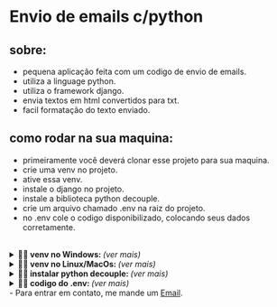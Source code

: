 # Envio de emails c/python

## sobre:
- pequena aplicação feita com um codigo de envio de emails.
- utiliza a linguage python.
- utiliza o framework django.
- envia textos em html convertidos para txt.
- facil formatação do texto enviado.

## como rodar na sua maquina:
- primeiramente você deverá clonar esse projeto para sua maquina.
- crie uma venv no projeto.
- ative essa venv.
- instale o django no projeto.
- instale a biblioteca python decouple.
- crie um arquivo chamado .env na raiz do projeto.
- no .env cole o codigo disponibilizado, colocando seus dados corretamente.

<br>
<details>
 <summary> <b>👨‍💻 venv no Windows: </b> <i>(ver mais)</i> </summary>
  <br>
<div >
  <b>- digite no terminal:</b>
  <pre><code>
    $ python -m venv venv
    $ venv\Scripts\activate
  </code></pre>
 </div>
</details>

<details>
 <summary> <b>👨‍💻 venv no Linux/MacOs: </b> <i>(ver mais)</i> </summary>
  <br>
<div >
  <b>- digite no terminal:</b>
  <pre><code>
    $ python3 -m venv venv
    $ source venv/bin/activate
  </code></pre>
 </div>
</details>

<details>
 <summary> <b>👨‍💻 instalar python decouple: </b> <i>(ver mais)</i> </summary>
  <br>
<div >
  <b>- digite no terminal:</b>
  <pre><code>
    $ pip install python-decouple
  </code></pre>
 </div>
</details>

<details>
 <summary> <b>👨‍💻 codigo do .env: </b> <i>(ver mais)</i> </summary>
  <br>
<div >
  <b>digite no arquivo .env:</b>
  <pre><code>
    EMAIL_HOST_USER=seu_email
    EMAIL_HOST_PASSWORD=sua_senha
    EMAIL_USE_TLS=True
    EMAIL_PORT=587
    EMAIL_HOST=smtp_do_seu_provedor_de_email
  </code></pre>
 </div>
</details>
- Para entrar em contato, me mande um <a href="mailto:devglaubermonteiro@gmail.com">Email</a>.

